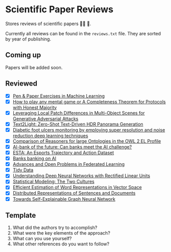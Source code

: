 # Scientific Paper Reviews

Stores reviews of scientific papers :scientist: 📄.

Currently all reviews can be found in the `reviews.txt` file. They are sorted by year of publishing.

## Coming up

Papers will be added soon.

## Reviewed

- [X] [Pen & Paper Exercises in Machine Learning](https://arxiv.org/pdf/2206.13446.pdf)
- [X] [How to play any mental game or A Completeness Theorem for Protocols with Honest Majority](https://dl.acm.org/doi/pdf/10.1145/28395.28420)
- [X] [Leveraging Local Patch Differences in Multi-Object Scenes for Generative Adversarial Attacks](http://arxiv.org/abs/2209.09883)
- [X] [Text2Light: Zero-Shot Text-Driven HDR Panorama Generation](http://arxiv.org/abs/2209.09898)
- [X] [Diabetic foot ulcers monitoring by employing super resolution and noise reduction deep learning techniques](https://arxiv.org/pdf/2209.09880.pdf)
- [X] [Comparison of Reasoners for large Ontologies in the OWL 2 EL Profile](https://www.semantic-web-journal.net/sites/default/files/swj120_2.pdf)
- [X] [AI-bank of the future: Can banks meet the AI challenge?](https://www.mckinsey.de/~/media/McKinsey/Industries/Financial%20Services/Our%20Insights/AI%20bank%20of%20the%20future%20Can%20banks%20meet%20the%20AI%20challenge/AI-bank-of-the-future-Can-banks-meet-the-AI-challenge.pdf)
- [X] [ESTA: An Esports Trajectory and Action Dataset](https://arxiv.org/pdf/2209.09861.pdf)
- [X] [Banks banking on AI](https://garph.co.uk/IJARMSS/Sep2020/G-2835.pdf)
- [X] [Advances and Open Problems in Federated Learning](https://arxiv.org/pdf/1912.04977.pdf)
- [X] [Tidy Data](http://vita.had.co.nz/papers/tidy-data.pdf)
- [X] [Understanding Deep Neural Networks with Rectified Linear Units](https://arxiv.org/pdf/1611.01491.pdf)
- [X] [Statistical Modeling: The Two Cultures](https://www.jstor.org/stable/2676681?origin=JSTOR-pdf)
- [X] [Efficient Estimation of Word Representations in Vector Space](https://arxiv.org/pdf/1301.3781.pdf)
- [X] [Distributed Representations of Sentences and Documents](https://cs.stanford.edu/~quocle/paragraph_vector.pdf)
- [X] [Towards Self-Explainable Graph Neural Network](https://dl.acm.org/doi/10.1145/3459637.3482306)

## Template

1. What did the authors try to accomplish?
2. What were the key elements of the approach?
3. What can you use yourself?
4. What other references do you want to follow?
